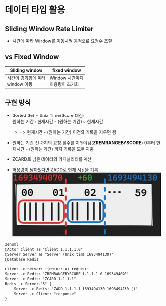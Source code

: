 # 데이터 타입 활용

## Sliding Window Rate Limiter
 - 시간에 따라 Window를 이동시켜 동적으로 요청수 조절

## vs Fixed Window
| Sliding window             | fixed window               | 
|----------------------------|----------------------------|
| 시간이 경과함에 따라<br/> window 이동 | Window 시간마다<br /> 허용량이 초기화 |

## 구현 방식
- Sorted Set + Unix Time(Score 대신)  
  원하는 기간 : 현재시간 - (원하는 기간) ~ 현재시간 
  - => 현재시간 - (원하는 기간) 이전의 기록을 지우면 됨 

- 원하는 기간 전 까지의 요청 횟수를 지워야됨(**ZREMRANGEBYSCORE**)
  0부터 현재시간 - (원하는 기간) 까지 기록을 모두 지움

- ZCARD로 남은 데이터의 카디널리티를 계산

- 허용량이 남아있다면 ZADD로 현재 시간을 기록
 ![img.png](img/img.png)
 

```mermaid
zenuml
@Actor Client as "Client 1.1.1.1.0" 
@Server Server as "Server (Unix time 1693494130)"
@Database Redis

Client -> Server: "(00:02:10) request"
Server -> Redis: "ZREMRANGEBYSCORE 1.1.1.1 0 1693494070"
Server -> Redis: "ZCARD 1.1.1.1"
Redis -> Server."5" {
    Server -> Redis: "ZADD 1.1.1.1 1693494130 1693494130 ()"
    Server -> Client: "response"
}
```

